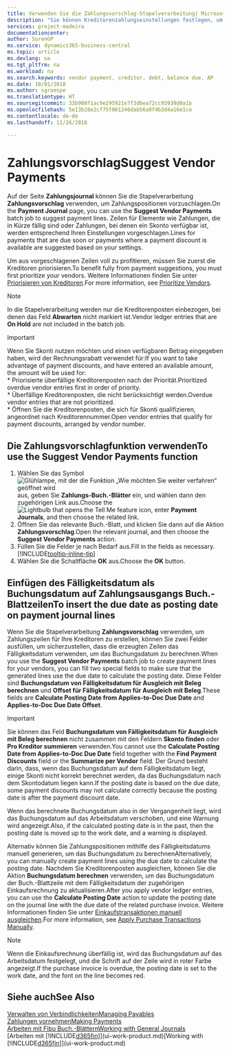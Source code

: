 ```yaml
---
title: Verwenden Sie die Zahlungsvorschlag-Stapelverarbeitung| Microsoft Docs
description: "Sie können Kreditorenzahlungseinstellungen festlegen, um Vorschläge für Zahlungen zu erhalten, die in Kürze fällig sind oder für die ein Rabatt verfügbar ist."
services: project-madeira
documentationcenter: 
author: SorenGP
ms.service: dynamics365-business-central
ms.topic: article
ms.devlang: na
ms.tgt_pltfrm: na
ms.workload: na
ms.search.keywords: vendor payment, creditor, debt, balance due, AP
ms.date: 10/01/2018
ms.author: sgroespe
ms.translationtype: HT
ms.sourcegitcommit: 33b900f1ac9e295921e7f3d6ea72cc93939d8a1b
ms.openlocfilehash: 5e13b28e2cf75f061246dab56a9f4b3d4a16e1ce
ms.contentlocale: de-de
ms.lasthandoff: 11/26/2018

---
```

# <a name="suggest-vendor-payments"></a><span data-ttu-id="5e04d-103">Zahlungsvorschlag</span><span class="sxs-lookup"><span data-stu-id="5e04d-103">Suggest Vendor Payments</span></span>
<span data-ttu-id="5e04d-104">Auf der Seite **Zahlungsjournal** können Sie die Stapelverarbeitung **Zahlungsvorschlag** verwenden, um Zahlungspositionen vorzuschlagen.</span><span class="sxs-lookup"><span data-stu-id="5e04d-104">On the **Payment Journal** page, you can use the **Suggest Vendor Payments** batch job to suggest payment lines.</span></span> <span data-ttu-id="5e04d-105">Zeilen für Elemente wie Zahlungen, die in Kürze fällig sind oder Zahlungen, bei denen ein Skonto verfügbar ist, werden entsprechend Ihren Einstellungen vorgeschlagen.</span><span class="sxs-lookup"><span data-stu-id="5e04d-105">Lines for payments that are due soon or payments where a payment discount is available are suggested based on your settings.</span></span>

<span data-ttu-id="5e04d-106">Um aus vorgeschlagenen Zeilen voll zu profitieren, müssen Sie zuerst die Kreditoren priorisieren.</span><span class="sxs-lookup"><span data-stu-id="5e04d-106">To benefit fully from payment suggestions, you must first prioritize your vendors.</span></span> <span data-ttu-id="5e04d-107">Weitere Informationen finden Sie unter [Priorisieren von Kreditoren](purchasing-how-prioritize-vendors.md).</span><span class="sxs-lookup"><span data-stu-id="5e04d-107">For more information, see [Prioritize Vendors](purchasing-how-prioritize-vendors.md).</span></span>  

> [!NOTE]  
> <span data-ttu-id="5e04d-108">In die Stapelverarbeitung werden nur die Kreditorenposten einbezogen, bei denen das Feld **Abwarten** nicht markiert ist.</span><span class="sxs-lookup"><span data-stu-id="5e04d-108">Vendor ledger entries that are **On Hold** are not included in the batch job.</span></span>  

> [!IMPORTANT]  
>   <span data-ttu-id="5e04d-109">Wenn Sie Skonti nutzen möchten und einen verfügbaren Betrag eingegeben haben, wird der Rechnungsrabatt verwendet für:</span><span class="sxs-lookup"><span data-stu-id="5e04d-109">If you want to take advantage of payment discounts, and have entered an available amount, the amount will be used for:</span></span>  
    * <span data-ttu-id="5e04d-110">Priorisierte überfällige Kreditorenposten nach der Priorität.</span><span class="sxs-lookup"><span data-stu-id="5e04d-110">Prioritized overdue vendor entries first in order of priority.</span></span>   
    * <span data-ttu-id="5e04d-111">Überfällige Kreditorenposten, die nicht berücksichtigt werden.</span><span class="sxs-lookup"><span data-stu-id="5e04d-111">Overdue vendor entries that are not prioritized.</span></span>  
    * <span data-ttu-id="5e04d-112">Öffnen Sie die Kreditorenposten, die sich für Skonti qualifizieren, angeordnet nach Kreditorennummer.</span><span class="sxs-lookup"><span data-stu-id="5e04d-112">Open vendor entries that qualify for payment discounts, arranged by vendor number.</span></span>  

## <a name="to-use-the-suggest-vendor-payments-function"></a><span data-ttu-id="5e04d-113">Die Zahlungsvorschlagfunktion verwenden</span><span class="sxs-lookup"><span data-stu-id="5e04d-113">To use the Suggest Vendor Payments function</span></span>
1. <span data-ttu-id="5e04d-114">Wählen Sie das Symbol ![Glühlampe, mit der die Funktion „Wie möchten Sie weiter verfahren“ geöffnet wird](media/ui-search/search_small.png "Wie möchten Sie weiter verfahren?") aus, geben Sie **Zahlungs-Buch.-Blätter** ein, und wählen dann den zugehörigen Link aus.</span><span class="sxs-lookup"><span data-stu-id="5e04d-114">Choose the ![Lightbulb that opens the Tell Me feature](media/ui-search/search_small.png "Tell me what you want to do") icon, enter **Payment Journals**, and then choose the related link.</span></span>  
2. <span data-ttu-id="5e04d-115">Öffnen Sie das relevante Buch.-Blatt, und klicken Sie dann auf die Aktion **Zahlungsvorschlag**.</span><span class="sxs-lookup"><span data-stu-id="5e04d-115">Open the relevant journal, and then choose the **Suggest Vendor Payments** action.</span></span>  
3. <span data-ttu-id="5e04d-116">Füllen Sie die Felder je nach Bedarf aus.</span><span class="sxs-lookup"><span data-stu-id="5e04d-116">Fill in the fields as necessary.</span></span> [!INCLUDE[tooltip-inline-tip](includes/tooltip-inline-tip_md.md)]  
4. <span data-ttu-id="5e04d-117">Wählen Sie die Schaltfläche **OK** aus.</span><span class="sxs-lookup"><span data-stu-id="5e04d-117">Choose the **OK** button.</span></span>  

## <a name="to-insert-the-due-date-as-posting-date-on-payment-journal-lines"></a><span data-ttu-id="5e04d-118">Einfügen des Fälligkeitsdatum als Buchungsdatum auf Zahlungsausgangs Buch.-Blattzeilen</span><span class="sxs-lookup"><span data-stu-id="5e04d-118">To insert the due date as posting date on payment journal lines</span></span>
<span data-ttu-id="5e04d-119">Wenn Sie die Stapelverarbeitung **Zahlungsvorschlag** verwenden, um Zahlungszeilen für Ihre Kreditoren zu erstellen, können Sie zwei Felder ausfüllen, um sicherzustellen, dass die erzeugten Zeilen das Fälligkeitsdatum verwenden, um das Buchungsdatum zu berechnen.</span><span class="sxs-lookup"><span data-stu-id="5e04d-119">When you use the **Suggest Vendor Payments** batch job to create payment lines for your vendors, you can fill two special fields to make sure that the generated lines use the due date to calculate the posting date.</span></span> <span data-ttu-id="5e04d-120">Diese Felder sind **Buchungsdatum von Fälligkeitsdatum für Ausgleich mit Beleg berechnen** und **Offset für Fälligkeitsdatum für Ausgleich mit Beleg**.</span><span class="sxs-lookup"><span data-stu-id="5e04d-120">These fields are **Calculate Posting Date from Applies-to-Doc Due Date** and **Applies-to-Doc Due Date Offset**.</span></span>  

> [!IMPORTANT]  
>   <span data-ttu-id="5e04d-121">Sie können das Feld **Buchungsdatum von Fälligkeitsdatum für Ausgleich mit Beleg berechnen** nicht zusammen mit den Feldern **Skonto finden** oder **Pro Kreditor summieren** verwenden.</span><span class="sxs-lookup"><span data-stu-id="5e04d-121">You cannot use the **Calculate Posting Date from Applies-to-Doc Due Date** field together with the **Find Payment Discounts** field or the **Summarize per Vendor** field.</span></span> <span data-ttu-id="5e04d-122">Der Grund besteht darin, dass, wenn das Buchungsdatum auf dem Fälligkeitsdatum liegt, einige Skonti nicht korrekt berechnet werden, da das Buchungsdatum nach dem Skontodatum liegen kann.</span><span class="sxs-lookup"><span data-stu-id="5e04d-122">If the posting date is based on the due date, some payment discounts may not calculate correctly because the posting date is after the payment discount date.</span></span>  

<span data-ttu-id="5e04d-123">Wenn das berechnete Buchungsdatum also in der Vergangenheit liegt, wird das Buchungsdatum auf das Arbeitsdatum verschoben, und eine Warnung wird angezeigt.</span><span class="sxs-lookup"><span data-stu-id="5e04d-123">Also, if the calculated posting date is in the past, then the posting date is moved up to the work date, and a warning is displayed.</span></span>  

<span data-ttu-id="5e04d-124">Alternativ können Sie Zahlungspositionen mithilfe des Fälligkeitsdatums manuell generieren, um das Buchungsdatum zu berechnen</span><span class="sxs-lookup"><span data-stu-id="5e04d-124">Alternatively, you can manually create payment lines using the due date to calculate the posting date.</span></span> <span data-ttu-id="5e04d-125">Nachdem Sie Kreditorenposten ausgleichen, können Sie die Aktion **Buchungsdatum berechnen** verwenden, um das Buchungsdatum der Buch.-Blattzeile mit dem Fälligkeitsdatum der zugehörigen Einkaufsrechnung zu aktualisieren.</span><span class="sxs-lookup"><span data-stu-id="5e04d-125">After you apply vendor ledger entries, you can use the **Calculate Posting Date** action to update the posting date on the journal line with the due date of the related purchase invoice.</span></span> <span data-ttu-id="5e04d-126">Weitere Informationen finden Sie unter [Einkaufstransaktionen manuell ausgleichen](payables-how-apply-purchase-transactions-manually.md).</span><span class="sxs-lookup"><span data-stu-id="5e04d-126">For more information, see [Apply Purchase Transactions Manually](payables-how-apply-purchase-transactions-manually.md).</span></span>  

> [!NOTE]  
>   <span data-ttu-id="5e04d-127">Wenn die Einkaufsrechnung überfällig ist, wird das Buchungsdatum auf das Arbeitsdatum festgelegt, und die Schrift auf der Zeile wird in roter Farbe angezeigt.</span><span class="sxs-lookup"><span data-stu-id="5e04d-127">If the purchase invoice is overdue, the posting date is set to the work date, and the font on the line becomes red.</span></span>  

## <a name="see-also"></a><span data-ttu-id="5e04d-128">Siehe auch</span><span class="sxs-lookup"><span data-stu-id="5e04d-128">See Also</span></span>
[<span data-ttu-id="5e04d-129">Verwalten von Verbindlichkeiten</span><span class="sxs-lookup"><span data-stu-id="5e04d-129">Managing Payables</span></span>](payables-manage-payables.md)  
[<span data-ttu-id="5e04d-130">Zahlungen vornehmen</span><span class="sxs-lookup"><span data-stu-id="5e04d-130">Making Payments</span></span>](payables-make-payments.md)  
[<span data-ttu-id="5e04d-131">Arbeiten mit Fibu Buch.-Blättern</span><span class="sxs-lookup"><span data-stu-id="5e04d-131">Working with General Journals</span></span>](ui-work-general-journals.md)  
<span data-ttu-id="5e04d-132">[Arbeiten mit [!INCLUDE[d365fin](includes/d365fin_md.md)]](ui-work-product.md)</span><span class="sxs-lookup"><span data-stu-id="5e04d-132">[Working with [!INCLUDE[d365fin](includes/d365fin_md.md)]](ui-work-product.md)</span></span>  

